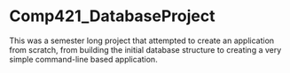 # Comp421_DatabaseProject

This was a semester long project that attempted to create an application from scratch, from building the initial database structure to creating a very simple command-line based application.
